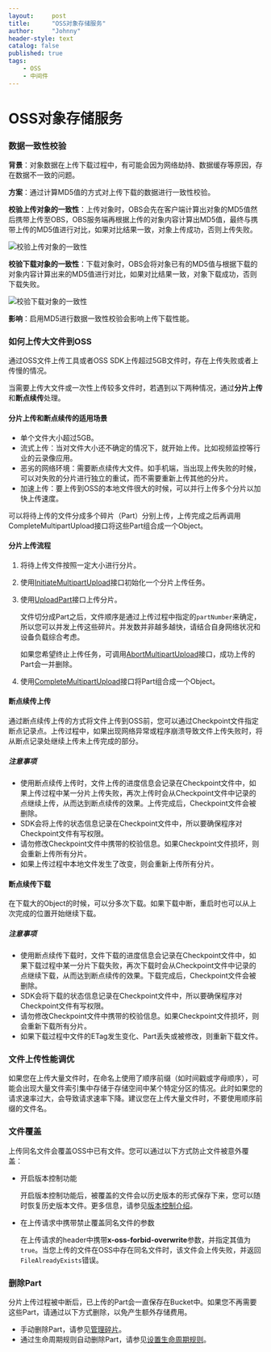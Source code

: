 ```yaml
---
layout:     post
title:      "OSS对象存储服务"
author:     "Johnny"
header-style: text
catalog: false
published: true
tags:
    - OSS
    - 中间件
---
```


# OSS对象存储服务

### **数据一致性校验**

**背景**：对象数据在上传下载过程中，有可能会因为网络劫持、数据缓存等原因，存在数据不一致的问题。

**方案**：通过计算MD5值的方式对上传下载的数据进行一致性校验。

**校验上传对象的一致性**：上传对象时，OBS会先在客户端计算出对象的MD5值然后携带上传至OBS，OBS服务端再根据上传的对象内容计算出MD5值，最终与携带上传的MD5值进行对比，如果对比结果一致，对象上传成功，否则上传失败。

![校验上传对象的一致性](https://cdn.jsdelivr.net/gh/zhongjunlee/image-store/images/%E6%A0%A1%E9%AA%8C%E4%B8%8A%E4%BC%A0%E5%AF%B9%E8%B1%A1%E7%9A%84%E4%B8%80%E8%87%B4%E6%80%A7.png)

**校验下载对象的一致性**：下载对象时，OBS会将对象已有的MD5值与根据下载的对象内容计算出来的MD5值进行对比，如果对比结果一致，对象下载成功，否则下载失败。

![校验下载对象的一致性](https://cdn.jsdelivr.net/gh/zhongjunlee/image-store/images/%E6%A0%A1%E9%AA%8C%E4%B8%8B%E8%BD%BD%E5%AF%B9%E8%B1%A1%E7%9A%84%E4%B8%80%E8%87%B4%E6%80%A7.png)

**影响**：启用MD5进行数据一致性校验会影响上传下载性能。

### 如何上传大文件到OSS

通过OSS文件上传工具或者OSS SDK上传超过5GB文件时，存在上传失败或者上传慢的情况。

当需要上传大文件或一次性上传较多文件时，若遇到以下两种情况，通过**分片上传**和**断点续传**处理。

#### 分片上传和断点续传的适用场景

- 单个文件大小超过5GB。
- 流式上传：当对文件大小还不确定的情况下，就开始上传。比如视频监控等行业的云录像应用。
- 恶劣的网络环境：需要断点续传大文件。如手机端，当出现上传失败的时候，可以对失败的分片进行独立的重试，而不需要重新上传其他的分片。
- 加速上传：要上传到OSS的本地文件很大的时候，可以并行上传多个分片以加快上传速度。

可以将待上传的文件分成多个碎片（Part）分别上传，上传完成之后再调用CompleteMultipartUpload接口将这些Part组合成一个Object。

#### 分片上传流程

1. 将待上传文件按照一定大小进行分片。

2. 使用[InitiateMultipartUpload](https://help.aliyun.com/document_detail/31992.htm#reference-zgh-cnx-wdb)接口初始化一个分片上传任务。

3. 使用[UploadPart](https://help.aliyun.com/document_detail/31993.htm#reference-pnq-2px-wdb)接口上传分片。

   文件切分成Part之后，文件顺序是通过上传过程中指定的`partNumber`来确定，所以您可以并发上传这些碎片。并发数并非越多越快，请结合自身网络状况和设备负载综合考虑。

   如果您希望终止上传任务，可调用[AbortMultipartUpload](https://help.aliyun.com/document_detail/31996.htm#reference-txp-bvx-wdb)接口，成功上传的Part会一并删除。

4. 使用[CompleteMultipartUpload](https://help.aliyun.com/document_detail/31995.htm#reference-lq1-dtx-wdb)接口将Part组合成一个Object。

#### 断点续传上传

通过断点续传上传的方式将文件上传到OSS前，您可以通过Checkpoint文件指定断点记录点。上传过程中，如果出现网络异常或程序崩溃导致文件上传失败时，将从断点记录处继续上传未上传完成的部分。

##### 注意事项

- 使用断点续传上传时，文件上传的进度信息会记录在Checkpoint文件中，如果上传过程中某一分片上传失败，再次上传时会从Checkpoint文件中记录的点继续上传，从而达到断点续传的效果。上传完成后，Checkpoint文件会被删除。
- SDK会将上传的状态信息记录在Checkpoint文件中，所以要确保程序对Checkpoint文件有写权限。
- 请勿修改Checkpoint文件中携带的校验信息。如果Checkpoint文件损坏，则会重新上传所有分片。
- 如果上传过程中本地文件发生了改变，则会重新上传所有分片。

#### 断点续传下载

在下载大的Object的时候，可以分多次下载。如果下载中断，重启时也可以从上次完成的位置开始继续下载。

##### 注意事项

- 使用断点续传下载时，文件下载的进度信息会记录在Checkpoint文件中，如果下载过程中某一分片下载失败，再次下载时会从Checkpoint文件中记录的点继续下载，从而达到断点续传的效果。下载完成后，Checkpoint文件会被删除。
- SDK会将下载的状态信息记录在Checkpoint文件中，所以要确保程序对Checkpoint文件有写权限。
- 请勿修改Checkpoint文件中携带的校验信息。如果Checkpoint文件损坏，则会重新下载所有分片。
- 如果下载过程中文件的ETag发生变化、Part丢失或被修改，则重新下载文件。

### 文件上传性能调优

如果您在上传大量文件时，在命名上使用了顺序前缀（如时间戳或字母顺序），可能会出现大量文件索引集中存储于存储空间中某个特定分区的情况。此时如果您的请求速率过大，会导致请求速率下降。建议您在上传大量文件时，不要使用顺序前缀的文件名。

### 文件覆盖

上传同名文件会覆盖OSS中已有文件。您可以通过以下方式防止文件被意外覆盖：

- 开启版本控制功能

  开启版本控制功能后，被覆盖的文件会以历史版本的形式保存下来，您可以随时恢复历史版本文件。更多信息，请参见[版本控制介绍](https://help.aliyun.com/document_detail/109695.htm#concept-jdg-4rx-bgb)。

- 在上传请求中携带禁止覆盖同名文件的参数

  在上传请求的header中携带**x-oss-forbid-overwrite**参数，并指定其值为`true`。当您上传的文件在OSS中存在同名文件时，该文件会上传失败，并返回`FileAlreadyExists`错误。

### 删除Part

分片上传过程被中断后，已上传的Part会一直保存在Bucket中。如果您不再需要这些Part，请通过以下方式删除，以免产生额外存储费用。

- 手动删除Part，请参见[管理碎片](https://help.aliyun.com/document_detail/31916.htm#concept-r3h-c1y-5db)。
- 通过生命周期规则自动删除Part，请参见[设置生命周期规则](https://help.aliyun.com/document_detail/31904.htm#concept-bmx-p2f-vdb)。
